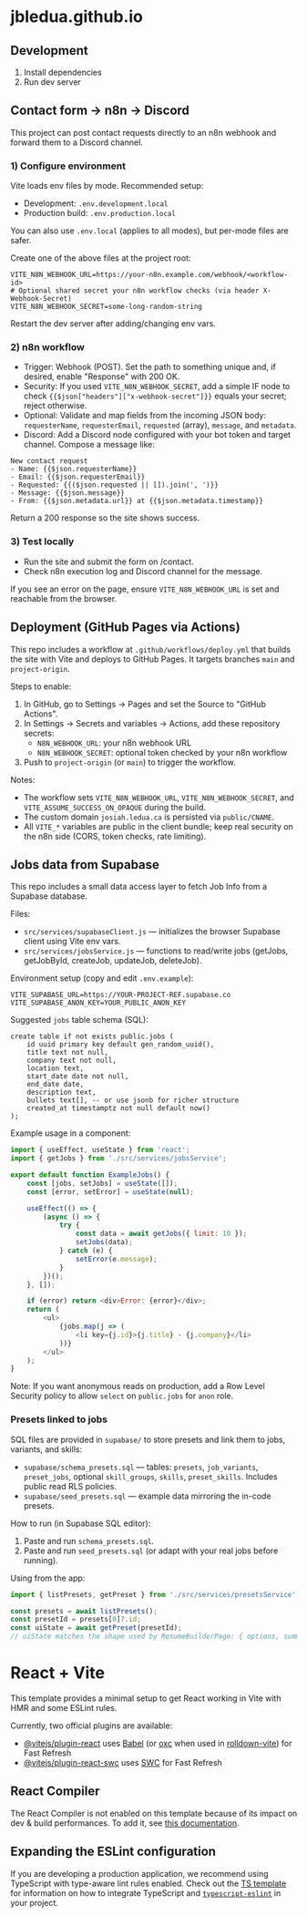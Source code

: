 # jbledua.github.io

## Development

 1. Install dependencies
 2. Run dev server

## Contact form -> n8n -> Discord

This project can post contact requests directly to an n8n webhook and forward them to a Discord channel.

### 1) Configure environment

Vite loads env files by mode. Recommended setup:

- Development: `.env.development.local`
- Production build: `.env.production.local`

You can also use `.env.local` (applies to all modes), but per-mode files are safer.

Create one of the above files at the project root:

```
VITE_N8N_WEBHOOK_URL=https://your-n8n.example.com/webhook/<workflow-id>
# Optional shared secret your n8n workflow checks (via header X-Webhook-Secret)
VITE_N8N_WEBHOOK_SECRET=some-long-random-string
```

Restart the dev server after adding/changing env vars.

### 2) n8n workflow

- Trigger: Webhook (POST). Set the path to something unique and, if desired, enable "Response" with 200 OK.
- Security: If you used `VITE_N8N_WEBHOOK_SECRET`, add a simple IF node to check `{{$json["headers"]["x-webhook-secret"]}}` equals your secret; reject otherwise.
- Optional: Validate and map fields from the incoming JSON body: `requesterName`, `requesterEmail`, `requested` (array), `message`, and `metadata`.
- Discord: Add a Discord node configured with your bot token and target channel. Compose a message like:

```
New contact request
- Name: {{$json.requesterName}}
- Email: {{$json.requesterEmail}}
- Requested: {{($json.requested || []).join(', ')}}
- Message: {{$json.message}}
- From: {{$json.metadata.url}} at {{$json.metadata.timestamp}}
```

Return a 200 response so the site shows success.

### 3) Test locally

- Run the site and submit the form on /contact.
- Check n8n execution log and Discord channel for the message.

If you see an error on the page, ensure `VITE_N8N_WEBHOOK_URL` is set and reachable from the browser.

## Deployment (GitHub Pages via Actions)

This repo includes a workflow at `.github/workflows/deploy.yml` that builds the site with Vite and deploys to GitHub Pages. It targets branches `main` and `project-origin`.

Steps to enable:

1. In GitHub, go to Settings → Pages and set the Source to "GitHub Actions".
2. In Settings → Secrets and variables → Actions, add these repository secrets:
	- `N8N_WEBHOOK_URL`: your n8n webhook URL
	- `N8N_WEBHOOK_SECRET`: optional token checked by your n8n workflow
3. Push to `project-origin` (or `main`) to trigger the workflow.

Notes:

- The workflow sets `VITE_N8N_WEBHOOK_URL`, `VITE_N8N_WEBHOOK_SECRET`, and `VITE_ASSUME_SUCCESS_ON_OPAQUE` during the build.
- The custom domain `josiah.ledua.ca` is persisted via `public/CNAME`.
- All `VITE_*` variables are public in the client bundle; keep real security on the n8n side (CORS, token checks, rate limiting).

## Jobs data from Supabase

This repo includes a small data access layer to fetch Job Info from a Supabase database.

Files:
- `src/services/supabaseClient.js` — initializes the browser Supabase client using Vite env vars.
- `src/services/jobsService.js` — functions to read/write jobs (getJobs, getJobById, createJob, updateJob, deleteJob).

Environment setup (copy and edit `.env.example`):

```
VITE_SUPABASE_URL=https://YOUR-PROJECT-REF.supabase.co
VITE_SUPABASE_ANON_KEY=YOUR_PUBLIC_ANON_KEY
```

Suggested `jobs` table schema (SQL):

```
create table if not exists public.jobs (
	id uuid primary key default gen_random_uuid(),
	title text not null,
	company text not null,
	location text,
	start_date date not null,
	end_date date,
	description text,
	bullets text[], -- or use jsonb for richer structure
	created_at timestamptz not null default now()
);
```

Example usage in a component:

```js
import { useEffect, useState } from 'react';
import { getJobs } from './src/services/jobsService';

export default function ExampleJobs() {
	const [jobs, setJobs] = useState([]);
	const [error, setError] = useState(null);

	useEffect(() => {
		(async () => {
			try {
				const data = await getJobs({ limit: 10 });
				setJobs(data);
			} catch (e) {
				setError(e.message);
			}
		})();
	}, []);

	if (error) return <div>Error: {error}</div>;
	return (
		<ul>
			{jobs.map(j => (
				<li key={j.id}>{j.title} · {j.company}</li>
			))}
		</ul>
	);
}
```

Note: If you want anonymous reads on production, add a Row Level Security policy to allow `select` on `public.jobs` for `anon` role.

### Presets linked to jobs

SQL files are provided in `supabase/` to store presets and link them to jobs, variants, and skills:

- `supabase/schema_presets.sql` — tables: `presets`, `job_variants`, `preset_jobs`, optional `skill_groups`, `skills`, `preset_skills`. Includes public read RLS policies.
- `supabase/seed_presets.sql` — example data mirroring the in-code presets.

How to run (in Supabase SQL editor):

1) Paste and run `schema_presets.sql`.
2) Paste and run `seed_presets.sql` (or adapt with your real jobs before running).

Using from the app:

```js
import { listPresets, getPreset } from './src/services/presetsService';

const presets = await listPresets();
const presetId = presets[0]?.id;
const uiState = await getPreset(presetId);
// uiState matches the shape used by ResumeBuilderPage: { options, summaryVariant, experiences, skills }
```
# React + Vite

This template provides a minimal setup to get React working in Vite with HMR and some ESLint rules.

Currently, two official plugins are available:

- [@vitejs/plugin-react](https://github.com/vitejs/vite-plugin-react/blob/main/packages/plugin-react) uses [Babel](https://babeljs.io/) (or [oxc](https://oxc.rs) when used in [rolldown-vite](https://vite.dev/guide/rolldown)) for Fast Refresh
- [@vitejs/plugin-react-swc](https://github.com/vitejs/vite-plugin-react/blob/main/packages/plugin-react-swc) uses [SWC](https://swc.rs/) for Fast Refresh

## React Compiler

The React Compiler is not enabled on this template because of its impact on dev & build performances. To add it, see [this documentation](https://react.dev/learn/react-compiler/installation).

## Expanding the ESLint configuration

If you are developing a production application, we recommend using TypeScript with type-aware lint rules enabled. Check out the [TS template](https://github.com/vitejs/vite/tree/main/packages/create-vite/template-react-ts) for information on how to integrate TypeScript and [`typescript-eslint`](https://typescript-eslint.io) in your project.
